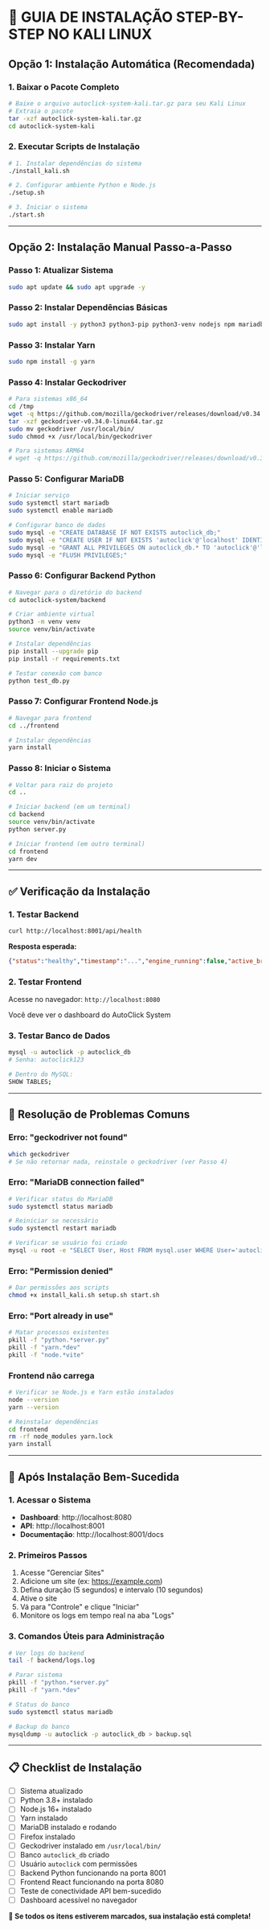# 🚀 GUIA DE INSTALAÇÃO STEP-BY-STEP NO KALI LINUX

## Opção 1: Instalação Automática (Recomendada)

### 1. Baixar o Pacote Completo
```bash
# Baixe o arquivo autoclick-system-kali.tar.gz para seu Kali Linux
# Extraia o pacote
tar -xzf autoclick-system-kali.tar.gz
cd autoclick-system-kali
```

### 2. Executar Scripts de Instalação
```bash
# 1. Instalar dependências do sistema
./install_kali.sh

# 2. Configurar ambiente Python e Node.js
./setup.sh

# 3. Iniciar o sistema
./start.sh
```

---

## Opção 2: Instalação Manual Passo-a-Passo

### Passo 1: Atualizar Sistema
```bash
sudo apt update && sudo apt upgrade -y
```

### Passo 2: Instalar Dependências Básicas
```bash
sudo apt install -y python3 python3-pip python3-venv nodejs npm mariadb-server firefox-esr wget curl git unzip
```

### Passo 3: Instalar Yarn
```bash
sudo npm install -g yarn
```

### Passo 4: Instalar Geckodriver
```bash
# Para sistemas x86_64
cd /tmp
wget -q https://github.com/mozilla/geckodriver/releases/download/v0.34.0/geckodriver-v0.34.0-linux64.tar.gz
tar -xzf geckodriver-v0.34.0-linux64.tar.gz
sudo mv geckodriver /usr/local/bin/
sudo chmod +x /usr/local/bin/geckodriver

# Para sistemas ARM64
# wget -q https://github.com/mozilla/geckodriver/releases/download/v0.34.0/geckodriver-v0.34.0-linux-aarch64.tar.gz
```

### Passo 5: Configurar MariaDB
```bash
# Iniciar serviço
sudo systemctl start mariadb
sudo systemctl enable mariadb

# Configurar banco de dados
sudo mysql -e "CREATE DATABASE IF NOT EXISTS autoclick_db;"
sudo mysql -e "CREATE USER IF NOT EXISTS 'autoclick'@'localhost' IDENTIFIED BY 'autoclick123';"
sudo mysql -e "GRANT ALL PRIVILEGES ON autoclick_db.* TO 'autoclick'@'localhost';"
sudo mysql -e "FLUSH PRIVILEGES;"
```

### Passo 6: Configurar Backend Python
```bash
# Navegar para o diretório do backend
cd autoclick-system/backend

# Criar ambiente virtual
python3 -m venv venv
source venv/bin/activate

# Instalar dependências
pip install --upgrade pip
pip install -r requirements.txt

# Testar conexão com banco
python test_db.py
```

### Passo 7: Configurar Frontend Node.js
```bash
# Navegar para frontend
cd ../frontend

# Instalar dependências
yarn install
```

### Passo 8: Iniciar o Sistema
```bash
# Voltar para raiz do projeto
cd ..

# Iniciar backend (em um terminal)
cd backend
source venv/bin/activate
python server.py

# Iniciar frontend (em outro terminal)
cd frontend
yarn dev
```

---

## ✅ Verificação da Instalação

### 1. Testar Backend
```bash
curl http://localhost:8001/api/health
```
**Resposta esperada:**
```json
{"status":"healthy","timestamp":"...","engine_running":false,"active_browsers":0}
```

### 2. Testar Frontend
Acesse no navegador: `http://localhost:8080`

Você deve ver o dashboard do AutoClick System

### 3. Testar Banco de Dados
```bash
mysql -u autoclick -p autoclick_db
# Senha: autoclick123

# Dentro do MySQL:
SHOW TABLES;
```

---

## 🔧 Resolução de Problemas Comuns

### Erro: "geckodriver not found"
```bash
which geckodriver
# Se não retornar nada, reinstale o geckodriver (ver Passo 4)
```

### Erro: "MariaDB connection failed"
```bash
# Verificar status do MariaDB
sudo systemctl status mariadb

# Reiniciar se necessário
sudo systemctl restart mariadb

# Verificar se usuário foi criado
mysql -u root -e "SELECT User, Host FROM mysql.user WHERE User='autoclick';"
```

### Erro: "Permission denied"
```bash
# Dar permissões aos scripts
chmod +x install_kali.sh setup.sh start.sh
```

### Erro: "Port already in use"
```bash
# Matar processos existentes
pkill -f "python.*server.py"
pkill -f "yarn.*dev"
pkill -f "node.*vite"
```

### Frontend não carrega
```bash
# Verificar se Node.js e Yarn estão instalados
node --version
yarn --version

# Reinstalar dependências
cd frontend
rm -rf node_modules yarn.lock
yarn install
```

---

## 🎯 Após Instalação Bem-Sucedida

### 1. Acessar o Sistema
- **Dashboard**: http://localhost:8080
- **API**: http://localhost:8001
- **Documentação**: http://localhost:8001/docs

### 2. Primeiros Passos
1. Acesse "Gerenciar Sites"
2. Adicione um site (ex: https://example.com)
3. Defina duração (5 segundos) e intervalo (10 segundos)
4. Ative o site
5. Vá para "Controle" e clique "Iniciar"
6. Monitore os logs em tempo real na aba "Logs"

### 3. Comandos Úteis para Administração
```bash
# Ver logs do backend
tail -f backend/logs.log

# Parar sistema
pkill -f "python.*server.py"
pkill -f "yarn.*dev"

# Status do banco
sudo systemctl status mariadb

# Backup do banco
mysqldump -u autoclick -p autoclick_db > backup.sql
```

---

## 📋 Checklist de Instalação

- [ ] Sistema atualizado
- [ ] Python 3.8+ instalado
- [ ] Node.js 16+ instalado
- [ ] Yarn instalado
- [ ] MariaDB instalado e rodando
- [ ] Firefox instalado
- [ ] Geckodriver instalado em `/usr/local/bin/`
- [ ] Banco `autoclick_db` criado
- [ ] Usuário `autoclick` com permissões
- [ ] Backend Python funcionando na porta 8001
- [ ] Frontend React funcionando na porta 8080
- [ ] Teste de conectividade API bem-sucedido
- [ ] Dashboard acessível no navegador

**🎉 Se todos os itens estiverem marcados, sua instalação está completa!**